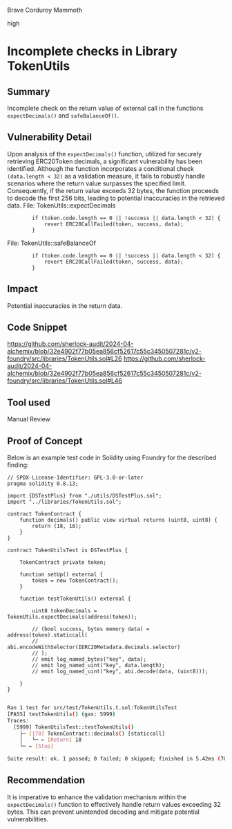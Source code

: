 Brave Corduroy Mammoth

high

# Incomplete checks in Library TokenUtils

## Summary
Incomplete check on the return value of external call in the functions `expectDecimals()`  and `safeBalanceOf()`.


## Vulnerability Detail

Upon analysis of the `expectDecimals()` function, utilized for securely retrieving ERC20Token decimals, a significant vulnerability has been identified. Although the function incorporates a conditional check `(data.length < 32)` as a validation measure, it fails to robustly handle scenarios where the return value surpasses the specified limit. Consequently, if the return value exceeds 32 bytes, the function proceeds to decode the first 256 bits, leading to potential inaccuracies in the retrieved data.
File: TokenUtils::expectDecimals
```solidity=31
        if (token.code.length == 0 || !success || data.length < 32) {
            revert ERC20CallFailed(token, success, data);
        }
```
File: TokenUtils::safeBalanceOf
```solidity=51
        if (token.code.length == 0 || !success || data.length < 32) {
            revert ERC20CallFailed(token, success, data);
        }

```
## Impact

Potential inaccuracies in the return data.

## Code Snippet

https://github.com/sherlock-audit/2024-04-alchemix/blob/32e4902f77b05ea856cf52617c55c3450507281c/v2-foundry/src/libraries/TokenUtils.sol#L26
https://github.com/sherlock-audit/2024-04-alchemix/blob/32e4902f77b05ea856cf52617c55c3450507281c/v2-foundry/src/libraries/TokenUtils.sol#L46

## Tool used

Manual Review


## Proof of Concept
Below is an example test code in Solidity using Foundry for the described finding:
```solidity
// SPDX-License-Identifier: GPL-3.0-or-later
pragma solidity 0.8.13;

import {DSTestPlus} from "./utils/DSTestPlus.sol";
import "../libraries/TokenUtils.sol";

contract TokenContract {
    function decimals() public view virtual returns (uint8, uint8) {
        return (18, 18);
    }
}

contract TokenUtilsTest is DSTestPlus {

    TokenContract private token;

    function setUp() external {
        token = new TokenContract();
    }

    function testTokenUtils() external {
        
        uint8 tokenDecimals = TokenUtils.expectDecimals(address(token));
        
        // (bool success, bytes memory data) = address(token).staticcall(
        //     abi.encodeWithSelector(IERC20Metadata.decimals.selector)
        // );
        // emit log_named_bytes("key", data);
        // emit log_named_uint("key", data.length);
        // emit log_named_uint("key", abi.decode(data, (uint8)));
        
    }
}
```

```bash

Ran 1 test for src/test/TokenUtils.t.sol:TokenUtilsTest
[PASS] testTokenUtils() (gas: 5999)
Traces:
  [5999] TokenUtilsTest::testTokenUtils()
    ├─ [170] TokenContract::decimals() [staticcall]
    │   └─ ← [Return] 18
    └─ ← [Stop] 

Suite result: ok. 1 passed; 0 failed; 0 skipped; finished in 5.42ms (70.38µs CPU time)

```


## Recommendation

It is imperative to enhance the validation mechanism within the `expectDecimals()` function to effectively handle return values exceeding 32 bytes. This can prevent unintended decoding and mitigate potential vulnerabilities.
